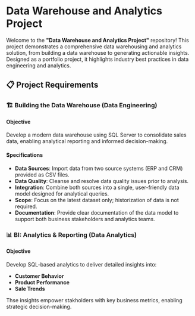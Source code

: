 # Data Warehouse and Analytics Project

Welcome to the **"Data Warehouse and Analytics Project"** repository!
This project demonstrates a comprehensive data warehousing and analytics solution, from building a data warehouse to generating actionable insights. Designed as a portfolio project, it highlights industry best practices in data engineering and analytics.

## 📋 Project Requirements

### 🏗 Building the Data Warehouse (Data Engineering)

#### Objective

Develop a modern data warehouse using SQL Server to consolidate sales data, enabling analytical reporting and informed decision-making.

#### Specifications

* **Data Sources**: Import data from two source systems (ERP and CRM) provided as CSV files.
* **Data Quality**: Cleanse and resolve data quality issues prior to analysis.
* **Integration**: Combine both sources into a single, user-friendly data model designed for analytical queries.
* **Scope**: Focus on the latest dataset only; historization of data is not required.
* **Documentation**: Provide clear documentation of the data model to support both business stakeholders and analytics teams.


### 📊 BI: Analytics & Reporting (Data Analytics)

#### Objective

Develop SQL-based analytics to deliver detailed insights into:

* **Customer Behavior**
* **Product Performance**
* **Sale Trends**

Thse insights empower stakholders with key business metrics, enabling strategic decision-making.

